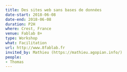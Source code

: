 ```yaml
---
title: Des sites web sans bases de données
date-start: 2018-06-08
date-end: 2018-06-08
duration: P2H
where: Crest, France
venue: Fablab 8+
type: Workshop
what: Facilitation
url: http://www.8fablab.fr
invited_by: Mathieu (https://mathieu.agopian.info/)
people:
- Thomas
---
```

